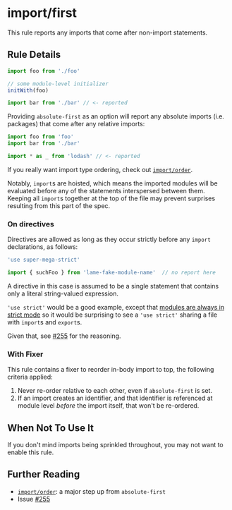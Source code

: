 # import/first

This rule reports any imports that come after non-import
statements.

## Rule Details

```js
import foo from './foo'

// some module-level initializer
initWith(foo)

import bar from './bar' // <- reported
```

Providing `absolute-first` as an option will report any absolute imports (i.e.
packages) that come after any relative imports:

```js
import foo from 'foo'
import bar from './bar'

import * as _ from 'lodash' // <- reported
```

If you really want import type ordering, check out [`import/order`].

Notably, `import`s are hoisted, which means the imported modules will be evaluated
before any of the statements interspersed between them. Keeping all `import`s together
at the top of the file may prevent surprises resulting from this part of the spec.

### On directives

Directives are allowed as long as they occur strictly before any `import` declarations,
as follows:

```js
'use super-mega-strict'

import { suchFoo } from 'lame-fake-module-name'  // no report here
```

A directive in this case is assumed to be a single statement that contains only
a literal string-valued expression.

`'use strict'` would be a good example, except that [modules are always in strict
mode](https://262.ecma-international.org/6.0/#sec-strict-mode-code) so it would be surprising to see a `'use strict'` sharing a file with `import`s and
`export`s.

Given that, see [#255] for the reasoning.

### With Fixer

This rule contains a fixer to reorder in-body import to top, the following criteria applied:
1. Never re-order relative to each other, even if `absolute-first` is set.
2. If an import creates an identifier, and that identifier is referenced at module level *before* the import itself, that won't be re-ordered.

## When Not To Use It

If you don't mind imports being sprinkled throughout, you may not want to
enable this rule.

## Further Reading

- [`import/order`]: a major step up from `absolute-first`
- Issue [#255]

[`import/order`]: ./order.md
[#255]: https://github.com/import-js/eslint-plugin-import/issues/255
